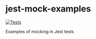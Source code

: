 # jest-mock-examples

[![Tests](https://github.com/wimpyprogrammer/jest-mock-examples/actions/workflows/tests.yml/badge.svg)](https://github.com/wimpyprogrammer/jest-mock-examples/actions/workflows/tests.yml)

Examples of mocking in Jest tests
